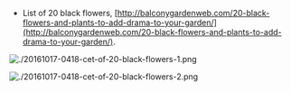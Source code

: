 * List of 20 black flowers, [http://balconygardenweb.com/20-black-flowers-and-plants-to-add-drama-to-your-garden/](http://balconygardenweb.com/20-black-flowers-and-plants-to-add-drama-to-your-garden/).

![./20161017-0418-cet-of-20-black-flowers-1.png](./20161017-0418-cet-of-20-black-flowers-1.png)

![./20161017-0418-cet-of-20-black-flowers-2.png](./20161017-0418-cet-of-20-black-flowers-2.png)
